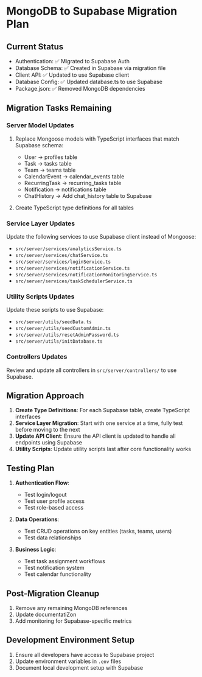 # MongoDB to Supabase Migration Plan

## Current Status

- Authentication: ✅ Migrated to Supabase Auth
- Database Schema: ✅ Created in Supabase via migration file
- Client API: ✅ Updated to use Supabase client
- Database Config: ✅ Updated database.ts to use Supabase
- Package.json: ✅ Removed MongoDB dependencies

## Migration Tasks Remaining

### Server Model Updates

1. Replace Mongoose models with TypeScript interfaces that match Supabase schema:
   - User → profiles table
   - Task → tasks table
   - Team → teams table
   - CalendarEvent → calendar_events table
   - RecurringTask → recurring_tasks table
   - Notification → notifications table
   - ChatHistory → Add chat_history table to Supabase

2. Create TypeScript type definitions for all tables

### Service Layer Updates

Update the following services to use Supabase client instead of Mongoose:
- `src/server/services/analyticsService.ts`
- `src/server/services/chatService.ts`
- `src/server/services/loginService.ts` 
- `src/server/services/notificationService.ts`
- `src/server/services/notificationMonitoringService.ts`
- `src/server/services/taskSchedulerService.ts`

### Utility Scripts Updates

Update these scripts to use Supabase:
- `src/server/utils/seedData.ts`
- `src/server/utils/seedCustomAdmin.ts` 
- `src/server/utils/resetAdminPassword.ts`
- `src/server/utils/initDatabase.ts`

### Controllers Updates

Review and update all controllers in `src/server/controllers/` to use Supabase.

## Migration Approach

1. **Create Type Definitions**: For each Supabase table, create TypeScript interfaces
2. **Service Layer Migration**: Start with one service at a time, fully test before moving to the next
3. **Update API Client**: Ensure the API client is updated to handle all endpoints using Supabase
4. **Utility Scripts**: Update utility scripts last after core functionality works

## Testing Plan

1. **Authentication Flow**:
   - Test login/logout
   - Test user profile access
   - Test role-based access

2. **Data Operations**:
   - Test CRUD operations on key entities (tasks, teams, users)
   - Test data relationships

3. **Business Logic**:
   - Test task assignment workflows
   - Test notification system
   - Test calendar functionality

## Post-Migration Cleanup

1. Remove any remaining MongoDB references
2. Update documentatiZon
3. Add monitoring for Supabase-specific metrics

## Development Environment Setup

1. Ensure all developers have access to Supabase project
2. Update environment variables in `.env` files
3. Document local development setup with Supabase 